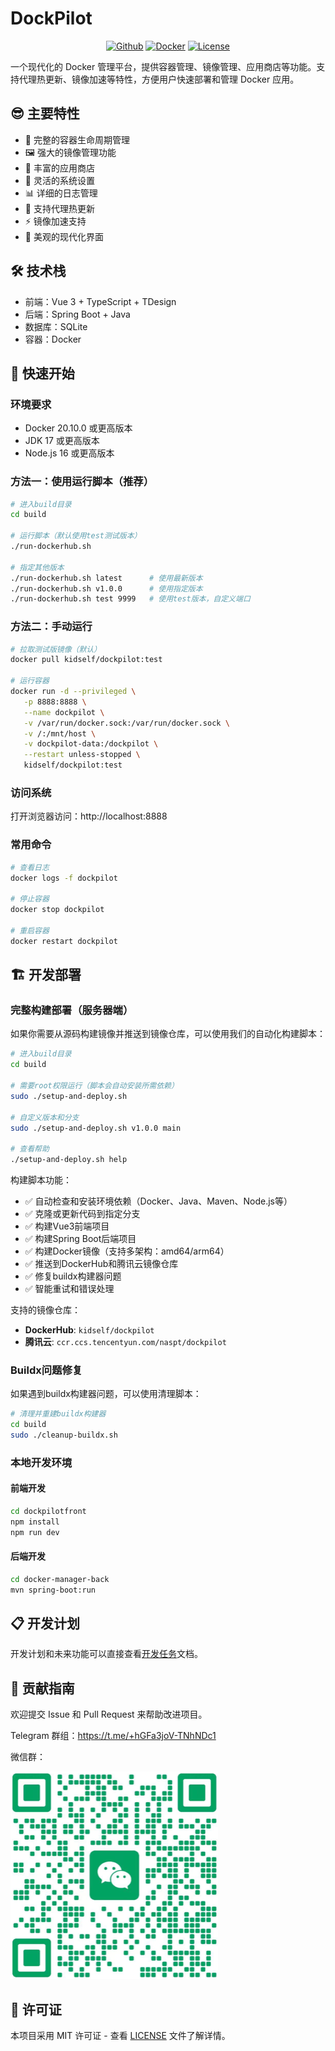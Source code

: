 # DockPilot

<div align="center">

[![Github](https://img.shields.io/badge/Github-123456?logo=github&labelColor=242424)](https://github.com/kidoneself/dockpilot)
[![Docker](https://img.shields.io/badge/docker-123456?logo=docker&logoColor=fff&labelColor=1c7aed)](https://hub.docker.com/r/kidself/dockpilot)
[![License](https://img.shields.io/badge/license-MIT-blue.svg)](LICENSE)

</div>

一个现代化的 Docker 管理平台，提供容器管理、镜像管理、应用商店等功能。支持代理热更新、镜像加速等特性，方便用户快速部署和管理 Docker 应用。

## 😎 主要特性

- 🐳 完整的容器生命周期管理
- 🖼️ 强大的镜像管理功能
- 🏪 丰富的应用商店
- 🔧 灵活的系统设置
- 📊 详细的日志管理
- 🚀 支持代理热更新
- ⚡ 镜像加速支持
- 🎨 美观的现代化界面

## 🛠️ 技术栈

- 前端：Vue 3 + TypeScript + TDesign
- 后端：Spring Boot + Java
- 数据库：SQLite
- 容器：Docker

## 🚀 快速开始

### 环境要求
- Docker 20.10.0 或更高版本
- JDK 17 或更高版本
- Node.js 16 或更高版本

### 方法一：使用运行脚本（推荐）
```bash
# 进入build目录
cd build

# 运行脚本（默认使用test测试版本）
./run-dockerhub.sh

# 指定其他版本
./run-dockerhub.sh latest      # 使用最新版本
./run-dockerhub.sh v1.0.0      # 使用指定版本
./run-dockerhub.sh test 9999   # 使用test版本，自定义端口
```

### 方法二：手动运行
```bash
# 拉取测试版镜像（默认）
docker pull kidself/dockpilot:test

# 运行容器
docker run -d --privileged \
   -p 8888:8888 \
   --name dockpilot \
   -v /var/run/docker.sock:/var/run/docker.sock \
   -v /:/mnt/host \
   -v dockpilot-data:/dockpilot \
   --restart unless-stopped \
   kidself/dockpilot:test
```

### 访问系统
打开浏览器访问：http://localhost:8888

### 常用命令
```bash
# 查看日志
docker logs -f dockpilot

# 停止容器
docker stop dockpilot

# 重启容器
docker restart dockpilot
```

## 🏗️ 开发部署

### 完整构建部署（服务器端）
如果你需要从源码构建镜像并推送到镜像仓库，可以使用我们的自动化构建脚本：

```bash
# 进入build目录
cd build

# 需要root权限运行（脚本会自动安装所需依赖）
sudo ./setup-and-deploy.sh

# 自定义版本和分支
sudo ./setup-and-deploy.sh v1.0.0 main

# 查看帮助
./setup-and-deploy.sh help
```

构建脚本功能：
- ✅ 自动检查和安装环境依赖（Docker、Java、Maven、Node.js等）
- ✅ 克隆或更新代码到指定分支
- ✅ 构建Vue3前端项目
- ✅ 构建Spring Boot后端项目
- ✅ 构建Docker镜像（支持多架构：amd64/arm64）
- ✅ 推送到DockerHub和腾讯云镜像仓库
- ✅ 修复buildx构建器问题
- ✅ 智能重试和错误处理

支持的镜像仓库：
- **DockerHub**: `kidself/dockpilot`
- **腾讯云**: `ccr.ccs.tencentyun.com/naspt/dockpilot`

### Buildx问题修复
如果遇到buildx构建器问题，可以使用清理脚本：

```bash
# 清理并重建buildx构建器
cd build
sudo ./cleanup-buildx.sh
```

### 本地开发环境

#### 前端开发
```bash
cd dockpilotfront
npm install
npm run dev
```

#### 后端开发
```bash
cd docker-manager-back
mvn spring-boot:run
```

## 📋 开发计划

开发计划和未来功能可以直接查看[开发任务](开发任务.md)文档。

## 🤝 贡献指南
欢迎提交 Issue 和 Pull Request 来帮助改进项目。

Telegram 群组：https://t.me/+hGFa3joV-TNhNDc1

微信群：

![微信二维码](./wechat-qr.png)

## 📄 许可证
本项目采用 MIT 许可证 - 查看 [LICENSE](LICENSE) 文件了解详情。